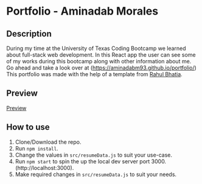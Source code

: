# Portfolio - Aminadab Morales

## Description 
During my time at the University of Texas Coding Bootcamp we learned about full-stack web development. In this React app the user can see some of my works during this bootcamp along with other information about me. Go ahead and take a look over at (https://aminadabm93.github.io/portfolio/) This portfolio was made with the help of a template from [Rahul Bhatia](https://github.com/rbhatia46/React-Portfolio). 

## Preview
[Preview](https://aminadabm93.github.io/portfolio/)

## How to use
1. Clone/Download the repo.
2. Run  ``` npm install ```.
3. Change the values in ```src/resumeData.js``` to suit your use-case.
4. Run ```npm start``` to spin the up the local dev server port 3000.(http://localhost:3000).
5. Make required changes in ```src/resumeData.js``` to suit your needs.


